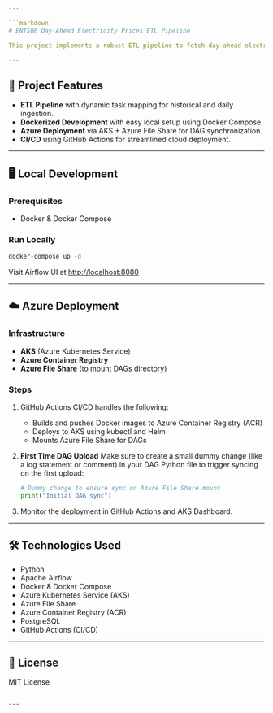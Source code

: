 ```yaml
---

```markdown
# ENTSOE Day-Ahead Electricity Prices ETL Pipeline

This project implements a robust ETL pipeline to fetch day-ahead electricity prices from ENTSOE (European Network of Transmission System Operators for Electricity), transform the data, and store it in a PostgreSQL database. The pipeline uses Apache Airflow and is deployable locally via Docker or on Azure Kubernetes Service (AKS) with GitHub Actions for CI/CD.

---
```


## 🧩 Project Features

- **ETL Pipeline** with dynamic task mapping for historical and daily ingestion.
- **Dockerized Development** with easy local setup using Docker Compose.
- **Azure Deployment** via AKS + Azure File Share for DAG synchronization.
- **CI/CD** using GitHub Actions for streamlined cloud deployment.

---

## 🖥️ Local Development

### Prerequisites

- Docker & Docker Compose

### Run Locally

```bash
docker-compose up -d
```

Visit Airflow UI at [http://localhost:8080](http://localhost:8080)

---

## ☁️ Azure Deployment

### Infrastructure

- **AKS** (Azure Kubernetes Service)
- **Azure Container Registry**
- **Azure File Share** (to mount DAGs directory)

### Steps

1. GitHub Actions CI/CD handles the following:

   - Builds and pushes Docker images to Azure Container Registry (ACR)
   - Deploys to AKS using kubectl and Helm
   - Mounts Azure File Share for DAGs

2. **First Time DAG Upload**
   Make sure to create a small dummy change (like a log statement or comment) in your DAG Python file to trigger syncing on the first upload:

   ```python
   # Dummy change to ensure sync on Azure File Share mount
   print("Initial DAG sync")
   ```

3. Monitor the deployment in GitHub Actions and AKS Dashboard.

---

## 🛠️ Technologies Used

- Python
- Apache Airflow
- Docker & Docker Compose
- Azure Kubernetes Service (AKS)
- Azure File Share
- Azure Container Registry (ACR)
- PostgreSQL
- GitHub Actions (CI/CD)

---

## 📜 License

MIT License

```

---
```

